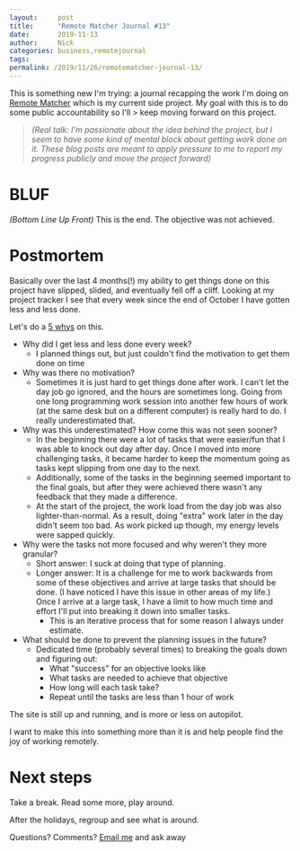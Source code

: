 ```yaml
---
layout:     post
title:      "Remote Matcher Journal #13"
date:       2019-11-13
author:     Nick
categories: business,remotejournal
tags:  
permalink: /2019/11/26/remotematcher-journal-13/
---
```


This is something new I'm trying: a journal recapping the work I'm doing on [Remote Matcher](https://remotematcher.com) which is my current side project. My goal with this is to do some public accountability so I'll > keep moving forward on this project. 

> _(Real talk: I'm passionate about the idea behind the project, but I seem to have some kind of mental block about getting work done on it. These blog posts are meant to apply pressure to me to report my progress publicly and move the project forward)_

# BLUF
_(Bottom Line Up Front)_
This is the end. The objective was not achieved.

# Postmortem
Basically over the last 4 months(!) my ability to get things done on this project have slipped, slided, and eventually fell off a cliff. Looking at my project tracker I see that every week since the end of October I have gotten less and less done.

Let's do a [5 whys](https://en.wikipedia.org/wiki/Five_whys) on this.

* Why did I get less and less done every week?
	* I planned things out, but just couldn't find the motivation to get them done on time
* Why was there no motivation?
	* Sometimes it is just hard to get things done after work. I can't let the day job go ignored, and the hours are sometimes long. Going from one long programming work session into another few hours of work (at the same desk but on a different computer) is really hard to do. I really underestimated that.
* Why was this underestimated? How come this was not seen sooner?
	* In the beginning there were a lot of tasks that were easier/fun that I was able to knock out day after day. Once I moved into more challenging tasks, it became harder to keep the momentum going as tasks kept slipping from one day to the next.
	* Additionally, some of the tasks in the beginning seemed important to the final goals, but after they were achieved there wasn't any feedback that they made a difference.
	* At the start of the project, the work load from the day job was also lighter-than-normal. As a result, doing "extra" work later in the day didn't seem too bad. As work picked up though, my energy levels were sapped quickly.
* Why were the tasks not more focused and why weren't they more granular?
	* Short answer: I suck at doing that type of planning.
	* Longer answer: It is a challenge for me to work backwards from some of these objectives and arrive at large tasks that should be done. (I have noticed I have this issue in other areas of my life.) Once I arrive at a large task, I have a limit to how much time and effort I'll put into breaking it down into smaller tasks.
		* This is an iterative process that for some reason I always under estimate.
* What should be done to prevent the planning issues in the future?
	* Dedicated time (probably several times) to breaking the goals down and figuring out:
		* What "success" for an objective looks like
		* What tasks are needed to achieve that objective
		* How long will each task take?
		* Repeat until the tasks are less than 1 hour of work

The site is still up and running, and is more or less on autopilot.

I want to make this into something more than it is and help people find the joy of working remotely.

# Next steps
Take a break. Read some more, play around.

After the holidays, regroup and see what is around.

Questions? Comments? [Email me](mailto:nick@ironboundsoftware.com) and ask away

